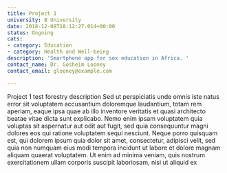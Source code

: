 ```yaml
---
title: Project 1
university: B University
date: 2018-12-08T18:12:27.014+00:00
status: Ongoing
cats:
- category: Education
- category: Health and Well-being
description: 'Smartphone app for sex education in Africa. '
contact_name: Dr. Gosheim Looney
contact_email: glooney@example.com

---
```

Project 1 test forestry description Sed ut perspiciatis unde omnis iste natus error sit voluptatem accusantium doloremque laudantium, totam rem aperiam, eaque ipsa quae ab illo inventore veritatis et quasi architecto beatae vitae dicta sunt explicabo. Nemo enim ipsam voluptatem quia voluptas sit aspernatur aut odit aut fugit, sed quia consequuntur magni dolores eos qui ratione voluptatem sequi nesciunt. Neque porro quisquam est, qui dolorem ipsum quia dolor sit amet, consectetur, adipisci velit, sed quia non numquam eius modi tempora incidunt ut labore et dolore magnam aliquam quaerat voluptatem. Ut enim ad minima veniam, quis nostrum exercitationem ullam corporis suscipit laboriosam, nisi ut aliquid ex
